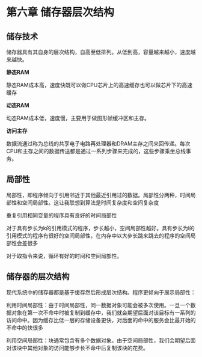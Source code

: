 # 第六章 储存器层次结构

## 储存技术

储存器具有其自身的层次结构，自高至低排列。从低到高，容量越来越小，速度越来越快。

**静态RAM**

静态RAM成本高，速度快既可以做CPU芯片上的高速缓存也可以做芯片下的高速缓存

**动态RAM**

动态RAM成本低，速度慢，主要用于做图形帧缓冲区和主存。

**访问主存**

数据流通过称为总线的共享电子电路再处理器和DRAM主存之间来回传递。每次CPU和主存之间的数据传送都是通过一系列步骤来完成的，这些步骤乘坐总线事务。

## 局部性

局部性，即程序倾向于引用邻近于其他最近引用过的数据。局部性分两种，时间局部性和空间局部性。这让我联想到算法是时间复杂度和空间复杂度

重复引用相同变量的程序具有良好的时间局部性

对于具有步长为k的引用模式的程序，步长越小，空间局部性越好。具有步长为l的引用模式的程序有很好的空间局部性，在内存中以大步长跳来跳去的程序的空间局部性会差很多

对于取指令来说，循环有好的时间和空间局部性。



## 储存器的层次结构

现代系统中的储存器都是基于缓存然后形成层次结构。程序更倾向于展示局部性：

利用时间局部性：由于时间局部性，同一数据对象可能会被多次使用。一旦一个数据对象在第一次不命中时被复制到缓存中，我们就会期望后面对该目标有一系列的访问命中。因为缓存比低一层的存储设备更快，对后面的命中的服务会比最开始的不命中的快很多

利用空间局部性：块通常包含有多个数据对象。由于空间局部性，我们会期望后面对该块中其他对象的访问能够步长不命中后复制该块的花费。

